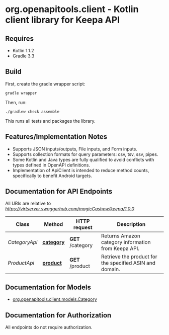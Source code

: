 # org.openapitools.client - Kotlin client library for Keepa API

## Requires

* Kotlin 1.1.2
* Gradle 3.3

## Build

First, create the gradle wrapper script:

```
gradle wrapper
```

Then, run:

```
./gradlew check assemble
```

This runs all tests and packages the library.

## Features/Implementation Notes

* Supports JSON inputs/outputs, File inputs, and Form inputs.
* Supports collection formats for query parameters: csv, tsv, ssv, pipes.
* Some Kotlin and Java types are fully qualified to avoid conflicts with types defined in OpenAPI definitions.
* Implementation of ApiClient is intended to reduce method counts, specifically to benefit Android targets.

<a name="documentation-for-api-endpoints"></a>
## Documentation for API Endpoints

All URIs are relative to *https://virtserver.swaggerhub.com/magicCashew/keepa/1.0.0*

Class | Method | HTTP request | Description
------------ | ------------- | ------------- | -------------
*CategoryApi* | [**category**](docs/CategoryApi.md#category) | **GET** /category | Returns Amazon category information from Keepa API.
*ProductApi* | [**product**](docs/ProductApi.md#product) | **GET** /product | Retrieve the product for the specified ASIN and domain.


<a name="documentation-for-models"></a>
## Documentation for Models

 - [org.openapitools.client.models.Category](docs/Category.md)


<a name="documentation-for-authorization"></a>
## Documentation for Authorization

All endpoints do not require authorization.
